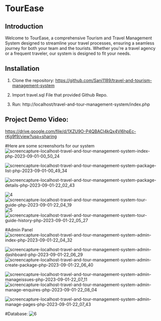# TourEase

## Introduction
Welcome to TourEase, a comprehensive Tourism and Travel Management System designed to streamline your travel processes, ensuring a seamless journey for both your team and the tourists. Whether you're a travel agency or a frequent traveler, our system is designed to fit your needs.

## Installation
1. Clone the repository:
https://github.com/Sani1189/travel-and-tourism-management-system

2. Import travel.sql File that provided Github Repo.
3. Run: http://localhost/travel-and-tour-management-system/index.php

## Project Demo Video:
https://drive.google.com/file/d/1XZU9O-P4QBACl4kQx4Vl6hpEc-rKg9f9/view?usp=sharing




#Here are some screenshorts for our system
![screencapture-localhost-travel-and-tour-management-system-index-php-2023-09-01-00_50_24](https://github.com/Sani1189/travel-and-tourism-management-system/assets/94776268/cd589216-4b5d-4189-9880-bce3623e7250)

![screencapture-localhost-travel-and-tour-management-system-package-list-php-2023-09-01-00_49_34](https://github.com/Sani1189/travel-and-tourism-management-system/assets/94776268/d2098dc3-4c49-4e64-ba1f-4353ef1b0f2c)

![screencapture-localhost-travel-and-tour-management-system-package-details-php-2023-09-01-22_02_43](https://github.com/Sani1189/travel-and-tourism-management-system/assets/94776268/2eb7297a-822b-43f1-a924-b7254501ce20)

![4](https://github.com/Sani1189/travel-and-tourism-management-system/assets/94776268/906099b2-8945-43cd-b940-62d0ada2048d)
![screencapture-localhost-travel-and-tour-management-system-tour-guide-php-2023-09-01-22_04_19](https://github.com/Sani1189/travel-and-tourism-management-system/assets/94776268/22729c7f-f422-41d5-af16-6e11a548369e)
![5](https://github.com/Sani1189/travel-and-tourism-management-system/assets/94776268/93606144-fe66-40ca-9fa3-e172b60e9862)
![screencapture-localhost-travel-and-tour-management-system-tour-guide-history-php-2023-09-01-22_05_27](https://github.com/Sani1189/travel-and-tourism-management-system/assets/94776268/26dfd301-4f3d-4081-a039-7e8b22ec7b60)

#Admin Panel
![screencapture-localhost-travel-and-tour-management-system-admin-index-php-2023-09-01-22_04_32](https://github.com/Sani1189/travel-and-tourism-management-system/assets/94776268/67851f95-6f05-4c86-b9af-11798e7afd38)

![screencapture-localhost-travel-and-tour-management-system-admin-dashboard-php-2023-09-01-22_06_29](https://github.com/Sani1189/travel-and-tourism-management-system/assets/94776268/f1c1b1e5-4bf0-4f87-a5cb-7774d46e8584)
![screencapture-localhost-travel-and-tour-management-system-admin-create-package-php-2023-09-01-22_06_40](https://github.com/Sani1189/travel-and-tourism-management-system/assets/94776268/c850178a-22ed-4fff-9e4d-4f7f1300b4c2)

![screencapture-localhost-travel-and-tour-management-system-admin-manageissues-php-2023-09-01-22_07_11](https://github.com/Sani1189/travel-and-tourism-management-system/assets/94776268/4917b703-c2fd-43c1-b3cd-d92186134362)
![screencapture-localhost-travel-and-tour-management-system-admin-manage-enquires-php-2023-09-01-22_08_04](https://github.com/Sani1189/travel-and-tourism-management-system/assets/94776268/82006201-08d3-4553-8d4c-cc987ed81d8b)

![screencapture-localhost-travel-and-tour-management-system-admin-manage-pages-php-2023-09-01-22_07_43](https://github.com/Sani1189/travel-and-tourism-management-system/assets/94776268/5243cfd1-f629-49bd-a5a0-03a5332c50a8)

#Database: 
![6](https://github.com/Sani1189/travel-and-tourism-management-system/assets/94776268/084247d4-69f3-4ab0-be4c-d953ca944e25)
















